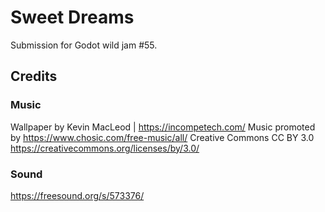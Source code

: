 # Sweet Dreams

Submission for Godot wild jam #55.


## Credits

### Music

Wallpaper by Kevin MacLeod | https://incompetech.com/
Music promoted by https://www.chosic.com/free-music/all/
Creative Commons CC BY 3.0
https://creativecommons.org/licenses/by/3.0/

### Sound

https://freesound.org/s/573376/
